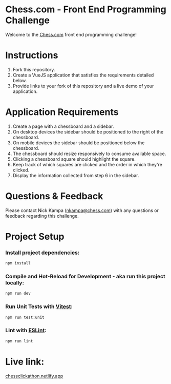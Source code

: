 # Chess.com - Front End Programming Challenge

Welcome to the [Chess.com](https://chess.com) front end programming challenge!

# Instructions

1. Fork this repository.
2. Create a VueJS application that satisfies the requirements detailed below.
3. Provide links to your fork of this repository and a live demo of your application.

# Application Requirements

1. Create a page with a chessboard and a sidebar.
2. On desktop devices the sidebar should be positioned to the right of the chessboard.
3. On mobile devices the sidebar should be positioned below the chessboard.
4. The chessboard should resize responsively to consume available space.
5. Clicking a chessboard square should highlight the square.
6. Keep track of which squares are clicked and the order in which they're clicked.
7. Display the information collected from step 6 in the sidebar.

# Questions & Feedback

Please contact Nick Kampa (nkampa@chess.com) with any questions or feedback regarding this challenge.

# Project Setup

### Install project dependencies:

```sh
npm install
```

### Compile and Hot-Reload for Development - aka run this project locally:

```sh
npm run dev
```

### Run Unit Tests with [Vitest](https://vitest.dev/):

```sh
npm run test:unit
```

### Lint with [ESLint](https://eslint.org/):

```sh
npm run lint
```
# Live link:
[chessclickathon.netlify.app](https://chessclickathon.netlify.app/)
